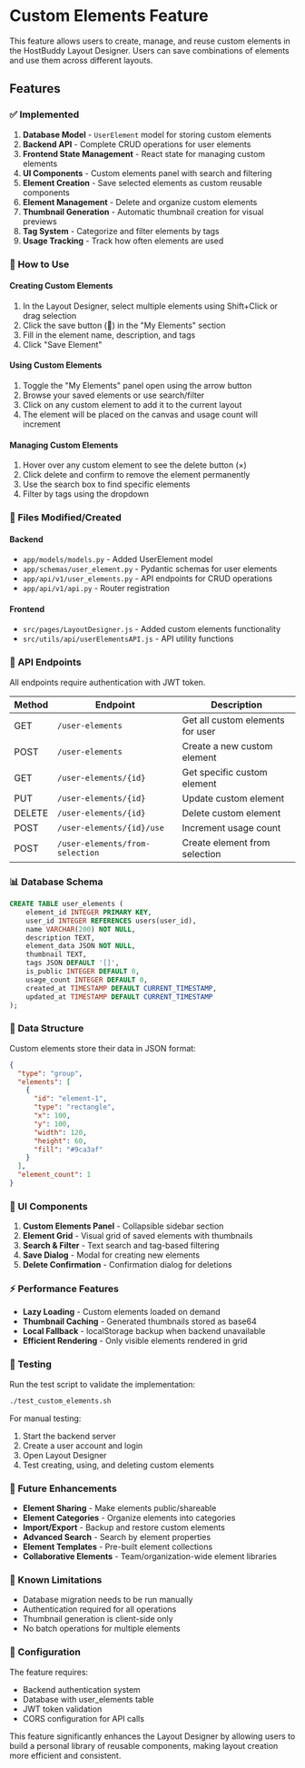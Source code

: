# Custom Elements Feature

This feature allows users to create, manage, and reuse custom elements in the HostBuddy Layout Designer. Users can save combinations of elements and use them across different layouts.

## Features

### ✅ Implemented

1. **Database Model** - `UserElement` model for storing custom elements
2. **Backend API** - Complete CRUD operations for user elements
3. **Frontend State Management** - React state for managing custom elements
4. **UI Components** - Custom elements panel with search and filtering
5. **Element Creation** - Save selected elements as custom reusable components
6. **Element Management** - Delete and organize custom elements
7. **Thumbnail Generation** - Automatic thumbnail creation for visual previews
8. **Tag System** - Categorize and filter elements by tags
9. **Usage Tracking** - Track how often elements are used

### 🔧 How to Use

#### Creating Custom Elements
1. In the Layout Designer, select multiple elements using Shift+Click or drag selection
2. Click the save button (💾) in the "My Elements" section
3. Fill in the element name, description, and tags
4. Click "Save Element"

#### Using Custom Elements
1. Toggle the "My Elements" panel open using the arrow button
2. Browse your saved elements or use search/filter
3. Click on any custom element to add it to the current layout
4. The element will be placed on the canvas and usage count will increment

#### Managing Custom Elements
1. Hover over any custom element to see the delete button (×)
2. Click delete and confirm to remove the element permanently
3. Use the search box to find specific elements
4. Filter by tags using the dropdown

### 📁 Files Modified/Created

#### Backend
- `app/models/models.py` - Added UserElement model
- `app/schemas/user_element.py` - Pydantic schemas for user elements
- `app/api/v1/user_elements.py` - API endpoints for CRUD operations
- `app/api/v1/api.py` - Router registration

#### Frontend
- `src/pages/LayoutDesigner.js` - Added custom elements functionality
- `src/utils/api/userElementsAPI.js` - API utility functions

### 🔌 API Endpoints

All endpoints require authentication with JWT token.

| Method | Endpoint | Description |
|--------|----------|-------------|
| GET | `/user-elements` | Get all custom elements for user |
| POST | `/user-elements` | Create a new custom element |
| GET | `/user-elements/{id}` | Get specific custom element |
| PUT | `/user-elements/{id}` | Update custom element |
| DELETE | `/user-elements/{id}` | Delete custom element |
| POST | `/user-elements/{id}/use` | Increment usage count |
| POST | `/user-elements/from-selection` | Create element from selection |

### 📊 Database Schema

```sql
CREATE TABLE user_elements (
    element_id INTEGER PRIMARY KEY,
    user_id INTEGER REFERENCES users(user_id),
    name VARCHAR(200) NOT NULL,
    description TEXT,
    element_data JSON NOT NULL,
    thumbnail TEXT,
    tags JSON DEFAULT '[]',
    is_public INTEGER DEFAULT 0,
    usage_count INTEGER DEFAULT 0,
    created_at TIMESTAMP DEFAULT CURRENT_TIMESTAMP,
    updated_at TIMESTAMP DEFAULT CURRENT_TIMESTAMP
);
```

### 🔧 Data Structure

Custom elements store their data in JSON format:

```json
{
  "type": "group",
  "elements": [
    {
      "id": "element-1",
      "type": "rectangle",
      "x": 100,
      "y": 100,
      "width": 120,
      "height": 60,
      "fill": "#9ca3af"
    }
  ],
  "element_count": 1
}
```

### 🎨 UI Components

1. **Custom Elements Panel** - Collapsible sidebar section
2. **Element Grid** - Visual grid of saved elements with thumbnails
3. **Search & Filter** - Text search and tag-based filtering
4. **Save Dialog** - Modal for creating new elements
5. **Delete Confirmation** - Confirmation dialog for deletions

### ⚡ Performance Features

- **Lazy Loading** - Custom elements loaded on demand
- **Thumbnail Caching** - Generated thumbnails stored as base64
- **Local Fallback** - localStorage backup when backend unavailable
- **Efficient Rendering** - Only visible elements rendered in grid

### 🧪 Testing

Run the test script to validate the implementation:

```bash
./test_custom_elements.sh
```

For manual testing:
1. Start the backend server
2. Create a user account and login
3. Open Layout Designer
4. Test creating, using, and deleting custom elements

### 🔮 Future Enhancements

- **Element Sharing** - Make elements public/shareable
- **Element Categories** - Organize elements into categories
- **Import/Export** - Backup and restore custom elements
- **Advanced Search** - Search by element properties
- **Element Templates** - Pre-built element collections
- **Collaborative Elements** - Team/organization-wide element libraries

### 🐛 Known Limitations

- Database migration needs to be run manually
- Authentication required for all operations
- Thumbnail generation is client-side only
- No batch operations for multiple elements

### 🔧 Configuration

The feature requires:
- Backend authentication system
- Database with user_elements table
- JWT token validation
- CORS configuration for API calls

This feature significantly enhances the Layout Designer by allowing users to build a personal library of reusable components, making layout creation more efficient and consistent.